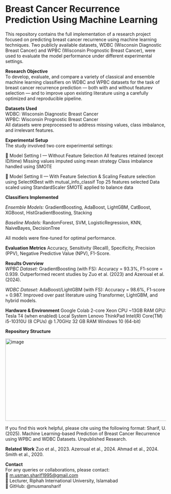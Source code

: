 # Breast Cancer Recurrence Prediction Using Machine Learning  

This repository contains the full implementation of a research project focused on predicting breast cancer recurrence using machine learning techniques. Two publicly available datasets, WDBC (Wisconsin Diagnostic Breast Cancer) and WPBC (Wisconsin Prognostic Breast Cancer), were used to evaluate the model performance under different experimental settings.

  **Research Objective**  
  To develop, evaluate, and compare a variety of classical and ensemble machine learning classifiers on WDBC and WPBC datasets for the task of breast cancer recurrence prediction — both with and without featurev selection — and to improve upon existing literature using a carefully optimized and reproducible pipeline.

  **Datasets Used**  
  WDBC: Wisconsin Diagnostic Breast Cancer  
  WPBC: Wisconsin Prognostic Breast Cancer  
  All datasets were preprocessed to address missing values, class imbalance, and irrelevant features.

  **Experimental Setup**  
  The study involved two core experimental settings:

  🔹 Model Setting I — Without Feature Selection
All features retained (except ID/time)
Missing values imputed using mean strategy
Class imbalance handled using SMOTE  

  🔹 Model Setting II — With Feature Selection & Scaling
Feature selection using SelectKBest with mutual_info_classif
Top 25 features selected
Data scaled using StandardScaler
SMOTE applied to balance data

  **Classifiers Implemented**

  *Ensemble Models:*
GradientBoosting, AdaBoost, LightGBM, CatBoost, XGBoost, HistGradientBoosting, Stacking

  *Baseline Models:*
RandomForest, SVM, LogisticRegression, KNN, NaiveBayes, DecisionTree

  All models were fine-tuned for optimal performance.

  **Evaluation Metrics**
  Accuracy, 
  Sensitivity (Recall), 
  Specificity, 
  Precision (PPV), 
  Negative Predictive Value (NPV), 
  F1-Score.

  **Results Overview**  
  *WPBC Dataset:*
  GradientBoosting (with FS): Accuracy = 93.3%, F1-score = 0.939. 
  Outperformed recent studies by Zuo et al. (2023) and Azeroual et al. (2024). 

  *WDBC Dataset:*
  AdaBoost/LightGBM (with FS): Accuracy = 98.6%, F1-score = 0.987. 
  Improved over past literature using Transformer, LightGBM, and hybrid models. 

  **Hardware & Environment**
  Google Colab
  2-core Xeon CPU
  ~13GB RAM
  GPU: Tesla T4 (when enabled)
  Local System
  Lenovo ThinkPad
  Intel(R) Core(TM) i5-10310U (8 CPUs) @ 1.70GHz
  32 GB RAM
  Windows 10 (64-bit)

  **Repository Structure**

  <img width="617" height="257" alt="image" src="https://github.com/user-attachments/assets/bc8c82df-aa05-424f-8dbf-c9ab0fa65f5c" />

  If you find this work helpful, please cite using the following format: Sharif, U. (2025). Machine Learning-based Prediction of Breast Cancer Recurrence using WPBC and WDBC Datasets. Unpublished Research.

  
  **Related Work**
  Zuo et al., 2023. 
  Azeroual et al., 2024. 
  Ahmad et al., 2024. 
  Smith et al., 2020.

  **Contact**  
    For any queries or collaborations, please contact:  
    📧 m.usman.sharif1995@gmail.com  
    🏫 Lecturer, Riphah International University, Islamabad  
    🔗 GitHub: @musmansharif
